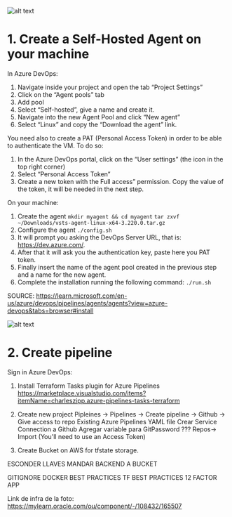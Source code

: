 ![alt text](https://github.com/tferrari92/tomaco/blob/main/resources/all-the-things.webp?raw=true)


# 1. Create a Self-Hosted Agent on your machine 
In Azure DevOps:
1. Navigate inside your project and open the tab “Project Settings”
2. Click on the “Agent pools” tab
3. Add pool
4. Select “Self-hosted”, give a name and create it.
5. Navigate into the new Agent Pool and click “New agent”
6. Select “Linux” and copy the “Download the agent” link.

You need also to create a PAT (Personal Access Token) in order to be able to authenticate the VM. To do so:
1. In the Azure DevOps portal, click on the “User settings” (the icon in the top right corner)
2. Select “Personal Access Token”
3. Create a new token with the Full access” permission. Copy the value of the token, it will be needed in the next step.

On your machine:
1. Create the agent
```mkdir myagent && cd myagent```
 ```tar zxvf ~/Downloads/vsts-agent-linux-x64-3.220.0.tar.gz```
2. Configure the agent
```./config.sh```
3. It will prompt you asking the DevOps Server URL, that is: https://dev.azure.com/<organization name>.
4. After that it will ask you the authentication key, paste here you PAT token.
5. Finally insert the name of the agent pool created in the previous step and a name for the new agent.
6. Complete the installation running the following command:
```./run.sh```

SOURCE: https://learn.microsoft.com/en-us/azure/devops/pipelines/agents/agents?view=azure-devops&tabs=browser#install

![alt text](https://github.com/tferrari92/tomaco/blob/main/resources/not-the-same.png?raw=true)

# 2. Create pipeline
Sign in Azure DevOps:
1. Install Terraform Tasks plugin for Azure Pipelines https://marketplace.visualstudio.com/items?itemName=charleszipp.azure-pipelines-tasks-terraform
2. Create new project
    Pipleines -> Pipelines -> Create pipeline -> Github -> Give access to repo
     Existing Azure Pipelines YAML file
Crear Service Connection a Github
     Agregar variable para GitPassword
   ??? Repos-> Import (You'll need to use an Access Token) 

1. Create Bucket on AWS for tfstate storage.




ESCONDER LLAVES
MANDAR BACKEND A BUCKET

GITIGNORE
DOCKER BEST PRACTICES
TF BEST PRACTICES
12 FACTOR APP


Link de infra de la foto:
https://mylearn.oracle.com/ou/component/-/108432/165507
